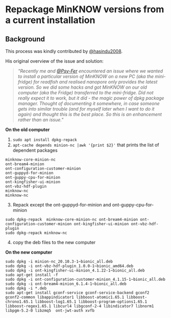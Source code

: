 # Repackage MinKNOW versions from a current installation

## Background

This process was kindly contributed by [@hasindu2008](https://github.com/hasindu2008).

His original overview of the issue and solution:

> _"Recently me and [@Psy-Fer](https://github.com/Psy-Fer) encountered an issue where we wanted to install a particular version of MinKNOW on a new PC (aka the mini-fridge) for readfish and realised nanopore only provides the latest version. So we did some hacks and got MinKNOW on our old computer (aka the Fridge) transferred to the mini-fridge. Did not really expect it to work,  but it did - the magic power of dpkg package manager. Thought of documenting it somewhere, in case someone gets into similar trouble (and for myself later when I want to do it again) and thought this is the best place. So this is an enhancement rather than an issue."_

**On the old computer** 

1. `sudo apt install dpkg-repack`
2.  `apt-cache depends minion-nc |awk '{print $2}'` that prints the list of dependent packages

```
minknow-core-minion-nc
ont-bream4-minion
ont-configuration-customer-minion
ont-guppyd-for-minion
ont-guppy-cpu-for-minion
ont-kingfisher-ui-minion
ont-vbz-hdf-plugin
minknow-nc
minknow-nc
```

3.  Repack except the ont-guppyd-for-minion and ont-guppy-cpu-for-minion 

```
sudo dpkg-repack  minknow-core-minion-nc ont-bream4-minion ont-configuration-customer-minion ont-kingfisher-ui-minion ont-vbz-hdf-plugin
sudo dpkg-repack minknow-nc
```

4. copy the deb files to the new computer

**On the new computer** 

```
sudo dpkg -i minion-nc_20.10.3-1~bionic_all.deb
sudo dpkg -i ont-vbz-hdf-plugin_1.0.0-1~bionic_amd64.deb
sudo dpkg -i ont-kingfisher-ui-minion_4.1.22-1~bionic_all.deb
sudo apt-get install -f
sudo dpkg -i ont-configuration-customer-minion_4.1.15-1~bionic_all.deb
sudo dpkg -i ont-bream4-minion_6.1.4-1~bionic_all.deb
sudo dpkg -i *.deb
sudo apt-get install gconf-service gconf-service-backend gconf2 gconf2-common libappindicator1 libboost-atomic1.65.1 libboost-chrono1.65.1 libboost-log1.65.1 libboost-program-options1.65.1 libboost-regex1.65.1 libcurl4 libgconf-2-4 libindicator7 libnorm1 libpgm-5.2-0 libzmq5  ont-jwt-auth xvfb
```


